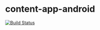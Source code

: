 # content-app-android

[![Build Status](https://dev.azure.com/AlfrescoMobile/Alfresco%20Mobile%20Team/_apis/build/status/Alfresco.content-app-android?branchName=master)](https://dev.azure.com/AlfrescoMobile/Alfresco%20Mobile%20Team/_build/latest?definitionId=11&branchName=master)
